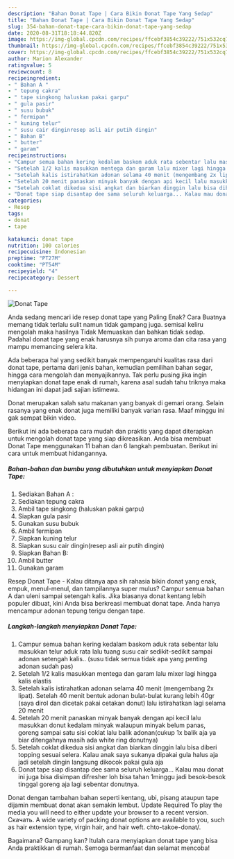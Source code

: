 ```yaml
---
description: "Bahan Donat Tape | Cara Bikin Donat Tape Yang Sedap"
title: "Bahan Donat Tape | Cara Bikin Donat Tape Yang Sedap"
slug: 354-bahan-donat-tape-cara-bikin-donat-tape-yang-sedap
date: 2020-08-31T18:18:44.820Z
image: https://img-global.cpcdn.com/recipes/ffcebf3854c39222/751x532cq70/donat-tape-foto-resep-utama.jpg
thumbnail: https://img-global.cpcdn.com/recipes/ffcebf3854c39222/751x532cq70/donat-tape-foto-resep-utama.jpg
cover: https://img-global.cpcdn.com/recipes/ffcebf3854c39222/751x532cq70/donat-tape-foto-resep-utama.jpg
author: Marion Alexander
ratingvalue: 5
reviewcount: 8
recipeingredient:
- " Bahan A "
- " tepung cakra"
- " tape singkong haluskan pakai garpu"
- " gula pasir"
- " susu bubuk"
- " fermipan"
- " kuning telur"
- " susu cair dinginresep asli air putih dingin"
- " Bahan B"
- " butter"
- " garam"
recipeinstructions:
- "Campur semua bahan kering kedalam baskom aduk rata sebentar lalu masukkan telur aduk rata lalu tuang susu cair sedikit-sedikit sampai adonan setengah kalis.. (susu tidak semua tidak apa yang penting adonan sudah pas)"
- "Setelah 1/2 kalis masukkan mentega dan garam lalu mixer lagi hingga kalis elastis"
- "Setelah kalis istirahatkan adonan selama 40 menit (mengembang 2x lipat). Setelah 40 menit bentuk adonan bulat-bulat kurang lebih 40gr (saya dirol dan dicetak pakai cetakan donut) lalu istirahatkan lagi selama 20 menit"
- "Setelah 20 menit panaskan minyak banyak dengan api kecil lalu masukkan donut kedalam minyak walaupun minyak belum panas, goreng sampai satu sisi coklat lalu balik adonan(cukup 1x balik aja ya biar ditengahnya masih ada white ring donutnya)"
- "Setelah coklat dikedua sisi angkat dan biarkan dinggin lalu bisa diberi topping sesuai selera. Kalau anak saya sukanya dipakai gula halus aja jadi setelah dingin langsung dikocok pakai gula aja"
- "Donat tape siap disantap dee sama seluruh keluarga... Kalau mau donat ini juga bisa disimpan difresher loh bisa tahan 1minggu jadi besok-besok tinggal goreng aja lagi sebentar donutnya."
categories:
- Resep
tags:
- donat
- tape

katakunci: donat tape 
nutrition: 100 calories
recipecuisine: Indonesian
preptime: "PT27M"
cooktime: "PT54M"
recipeyield: "4"
recipecategory: Dessert

---
```



![Donat Tape](https://img-global.cpcdn.com/recipes/ffcebf3854c39222/751x532cq70/donat-tape-foto-resep-utama.jpg)

Anda sedang mencari ide resep donat tape yang Paling Enak? Cara Buatnya memang tidak terlalu sulit namun tidak gampang juga. semisal keliru mengolah maka hasilnya Tidak Memuaskan dan bahkan tidak sedap. Padahal donat tape yang enak harusnya sih punya aroma dan cita rasa yang mampu memancing selera kita.

Ada beberapa hal yang sedikit banyak mempengaruhi kualitas rasa dari donat tape, pertama dari jenis bahan, kemudian pemilihan bahan segar, hingga cara mengolah dan menyajikannya. Tak perlu pusing jika ingin menyiapkan donat tape enak di rumah, karena asal sudah tahu triknya maka hidangan ini dapat jadi sajian istimewa.

Donat merupakan salah satu makanan yang banyak di gemari orang. Selain rasanya yang enak donat juga memiliki banyak varian rasa. Maaf minggu ini gak sempat bikin video.


Berikut ini ada beberapa cara mudah dan praktis yang dapat diterapkan untuk mengolah donat tape yang siap dikreasikan. Anda bisa membuat Donat Tape menggunakan 11 bahan dan 6 langkah pembuatan. Berikut ini cara untuk membuat hidangannya.

<!--inarticleads1-->

##### Bahan-bahan dan bumbu yang dibutuhkan untuk menyiapkan Donat Tape:

1. Sediakan  Bahan A :
1. Sediakan  tepung cakra
1. Ambil  tape singkong (haluskan pakai garpu)
1. Siapkan  gula pasir
1. Gunakan  susu bubuk
1. Ambil  fermipan
1. Siapkan  kuning telur
1. Siapkan  susu cair dingin(resep asli air putih dingin)
1. Siapkan  Bahan B:
1. Ambil  butter
1. Gunakan  garam


Resep Donat Tape - Kalau ditanya apa sih rahasia bikin donat yang enak, empuk, menul-menul, dan tampilannya super mulus? Campur semua bahan A dan uleni sampai setengah kalis. Jika biasanya donat kentang lebih populer dibuat, kini Anda bisa berkreasi membuat donat tape. Anda hanya mencampur adonan tepung terigu dengan tape. 

<!--inarticleads2-->

##### Langkah-langkah menyiapkan Donat Tape:

1. Campur semua bahan kering kedalam baskom aduk rata sebentar lalu masukkan telur aduk rata lalu tuang susu cair sedikit-sedikit sampai adonan setengah kalis.. (susu tidak semua tidak apa yang penting adonan sudah pas)
1. Setelah 1/2 kalis masukkan mentega dan garam lalu mixer lagi hingga kalis elastis
1. Setelah kalis istirahatkan adonan selama 40 menit (mengembang 2x lipat). Setelah 40 menit bentuk adonan bulat-bulat kurang lebih 40gr (saya dirol dan dicetak pakai cetakan donut) lalu istirahatkan lagi selama 20 menit
1. Setelah 20 menit panaskan minyak banyak dengan api kecil lalu masukkan donut kedalam minyak walaupun minyak belum panas, goreng sampai satu sisi coklat lalu balik adonan(cukup 1x balik aja ya biar ditengahnya masih ada white ring donutnya)
1. Setelah coklat dikedua sisi angkat dan biarkan dinggin lalu bisa diberi topping sesuai selera. Kalau anak saya sukanya dipakai gula halus aja jadi setelah dingin langsung dikocok pakai gula aja
1. Donat tape siap disantap dee sama seluruh keluarga... Kalau mau donat ini juga bisa disimpan difresher loh bisa tahan 1minggu jadi besok-besok tinggal goreng aja lagi sebentar donutnya.


Donat dengan tambahan bahan seperti kentang, ubi, pisang ataupun tape dijamin membuat donat akan semakin lembut. Update Required To play the media you will need to either update your browser to a recent version. Скачать. A wide variety of packing donat options are available to you, such as hair extension type, virgin hair, and hair weft. chto-takoe-donat/. 

Bagaimana? Gampang kan? Itulah cara menyiapkan donat tape yang bisa Anda praktikkan di rumah. Semoga bermanfaat dan selamat mencoba!
